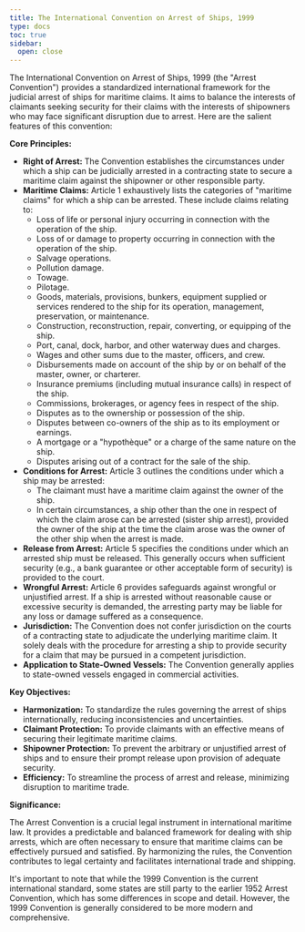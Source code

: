 ```yaml
---
title: The International Convention on Arrest of Ships, 1999
type: docs
toc: true
sidebar:
  open: close
---
```

The International Convention on Arrest of Ships, 1999 (the "Arrest Convention") provides a standardized international framework for the judicial arrest of ships for maritime claims. It aims to balance the interests of claimants seeking security for their claims with the interests of shipowners who may face significant disruption due to arrest. Here are the salient features of this convention:

**Core Principles:**

* **Right of Arrest:** The Convention establishes the circumstances under which a ship can be judicially arrested in a contracting state to secure a maritime claim against the shipowner or other responsible party.
* **Maritime Claims:** Article 1 exhaustively lists the categories of "maritime claims" for which a ship can be arrested. These include claims relating to:
    * Loss of life or personal injury occurring in connection with the operation of the ship.
    * Loss of or damage to property occurring in connection with the operation of the ship.
    * Salvage operations.
    * Pollution damage.
    * Towage.
    * Pilotage.
    * Goods, materials, provisions, bunkers, equipment supplied or services rendered to the ship for its operation, management, preservation, or maintenance.
    * Construction, reconstruction, repair, converting, or equipping of the ship.
    * Port, canal, dock, harbor, and other waterway dues and charges.
    * Wages and other sums due to the master, officers, and crew.
    * Disbursements made on account of the ship by or on behalf of the master, owner, or charterer.
    * Insurance premiums (including mutual insurance calls) in respect of the ship.
    * Commissions, brokerages, or agency fees in respect of the ship.
    * Disputes as to the ownership or possession of the ship.
    * Disputes between co-owners of the ship as to its employment or earnings.
    * A mortgage or a "hypothèque" or a charge of the same nature on the ship.
    * Disputes arising out of a contract for the sale of the ship.
* **Conditions for Arrest:** Article 3 outlines the conditions under which a ship may be arrested:
    * The claimant must have a maritime claim against the owner of the ship.
    * In certain circumstances, a ship other than the one in respect of which the claim arose can be arrested (sister ship arrest), provided the owner of the ship at the time the claim arose was the owner of the other ship when the arrest is made.
* **Release from Arrest:** Article 5 specifies the conditions under which an arrested ship must be released. This generally occurs when sufficient security (e.g., a bank guarantee or other acceptable form of security) is provided to the court.
* **Wrongful Arrest:** Article 6 provides safeguards against wrongful or unjustified arrest. If a ship is arrested without reasonable cause or excessive security is demanded, the arresting party may be liable for any loss or damage suffered as a consequence.
* **Jurisdiction:** The Convention does not confer jurisdiction on the courts of a contracting state to adjudicate the underlying maritime claim. It solely deals with the procedure for arresting a ship to provide security for a claim that may be pursued in a competent jurisdiction.
* **Application to State-Owned Vessels:** The Convention generally applies to state-owned vessels engaged in commercial activities.

**Key Objectives:**

* **Harmonization:** To standardize the rules governing the arrest of ships internationally, reducing inconsistencies and uncertainties.
* **Claimant Protection:** To provide claimants with an effective means of securing their legitimate maritime claims.
* **Shipowner Protection:** To prevent the arbitrary or unjustified arrest of ships and to ensure their prompt release upon provision of adequate security.
* **Efficiency:** To streamline the process of arrest and release, minimizing disruption to maritime trade.

**Significance:**

The Arrest Convention is a crucial legal instrument in international maritime law. It provides a predictable and balanced framework for dealing with ship arrests, which are often necessary to ensure that maritime claims can be effectively pursued and satisfied. By harmonizing the rules, the Convention contributes to legal certainty and facilitates international trade and shipping.

It's important to note that while the 1999 Convention is the current international standard, some states are still party to the earlier 1952 Arrest Convention, which has some differences in scope and detail. However, the 1999 Convention is generally considered to be more modern and comprehensive.
